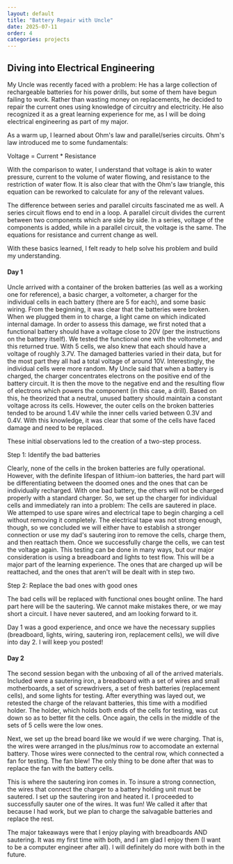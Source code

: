 ```yaml
---
layout: default
title: "Battery Repair with Uncle"
date: 2025-07-11
order: 4
categories: projects
---
```


## Diving into Electrical Engineering
My Uncle was recently faced with a problem: He has a large collection of rechargeable batteries for his power drills, but some of them have begun failing to work. Rather than wasting money on replacements, he decided to repair the current ones using knowledge of circuitry and electricity. He also recognized it as a great learning experience for me, as I will be doing electrical engineering as part of my major.

As a warm up, I learned about Ohm's law and parallel/series circuits. Ohm's law introduced me to some fundamentals:

Voltage = Current * Resistance

With the comparison to water, I understand that voltage is akin to water pressure, current to the volume of water flowing, and resistance to the restriction of water flow. It is also clear that with the Ohm's law triangle, this equation can be reworked to calculate for any of the relevant values.

The difference between series and parallel circuits fascinated me as well. A series circuit flows end to end in a loop. A parallel circuit divides the current between two components which are side by side. In a series, voltage of the components is added, while in a parallel circuit, the voltage is the same. The equations for resistance and current change as well. 

With these basics learned, I felt ready to help solve his problem and build my understanding.

#### Day 1
Uncle arrived with a container of the broken batteries (as well as a working one for reference), a basic charger, a voltometer, a charger for the individual cells in each battery (there are 5 for each), and some basic wiring. From the beginning, it was clear that the batteries were broken. When we plugged them in to charge, a light came on which indicated internal damage. In order to assess this damage, we first noted that a functional battery should have a voltage close to 20V (per the instructions on the battery itself). We tested the functional one with the voltometer, and this returned true. With 5 cells, we also knew that each should have a voltage of roughly 3.7V. The damaged batteries varied in their data, but for the most part they all had a total voltage of around 10V. Interestingly, the individual cells were more random. My Uncle said that when a battery is charged, the charger concentrates electrons on the positive end of the battery circuit. It is then the move to the negative end and the resulting flow of electrons which powers the component (in this case, a drill). Based on this, he theorized that a neutral, unused battery should maintain a constant voltage across its cells. However, the outer cells on the broken batteries tended to be around 1.4V while the inner cells varied between 0.3V and 0.4V. With this knowledge, it was clear that some of the cells have faced damage and need to be replaced.

These initial observations led to the creation of a two-step process.

Step 1: Identify the bad batteries

Clearly, none of the cells in the broken batteries are fully operational. However, with the definite lifespan of lithium-ion batteries, the hard part will be differentiating between the doomed ones and the ones that can be individually recharged. With one bad battery, the others will not be charged properly with a standard charger. So, we set up the charger for individual cells and immediately ran into a problem: The cells are sautered in place. We attemped to use spare wires and electrical tape to begin charging a cell without removing it completely. The electrical tape was not strong enough, though, so we concluded we will either have to establish a stronger connection or use my dad's sautering iron to remove the cells, charge them, and then reattach them. Once we successfully charge the cells, we can test the voltage again. This testing can be done in many ways, but our major consideration is using a breadboard and lights to test flow. This will be a major part of the learning experience. The ones that are charged up will be reattached, and the ones that aren't will be dealt with in step two.

Step 2: Replace the bad ones with good ones

The bad cells will be replaced with functional ones bought online. The hard part here will be the sautering. We cannot make mistakes there, or we may short a circuit. I have never sautered, and am looking forward to it. 

Day 1 was a good experience, and once we have the necessary supplies (breadboard, lights, wiring, sautering iron, replacement cells), we will dive into day 2. I will keep you posted!

#### Day 2
The second session began with the unboxing of all of the arrived materials. Included were a sautering iron, a breadboard with a set of wires and small motherboards, a set of screwdrivers, a set of fresh batteries (replacement cells), and some lights for testing. After everything was layed out, we retested the charge of the relavant batteries, this time with a modified holder. The holder, which holds both ends of the cells for testing, was cut down so as to better fit the cells. Once again, the cells in the middle of the sets of 5 cells were the low ones. 

Next, we set up the bread board like we would if we were charging. That is, the wires were arranged in the plus/minus row to accomodate an external battery. Those wires were connected to the central row, which connected a fan for testing. The fan blew! The only thing to be done after that was to replace the fan with the battery cells. 

This is where the sautering iron comes in. To insure a strong connection, the wires that connect the charger to a battery holding unit must be sautered. I set up the sautering iron and heated it. I proceeded to successfully sauter one of the wires. It was fun! We called it after that because I had work, but we plan to charge the salvagable batteries and replace the rest.

The major takeaways were that I enjoy playing with breadboards AND sautering. It was my first time with both, and I am glad I enjoy them (I want to be a computer engineer after all). I will definitely do more with both in the future.
